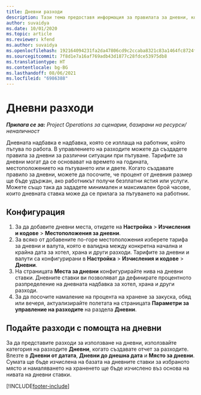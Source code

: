 ```yaml
---
title: Дневни разходи
description: Тази тема предоставя информация за правилата за дневни, които се използват в управлението на разходите.
author: suvaidya
ms.date: 10/01/2020
ms.topic: article
ms.reviewer: kfend
ms.author: suvaidya
ms.openlocfilehash: 192164094231fa2da47806cd9c2ccaba8321c83a1464fc8724fa0d0a7618660f
ms.sourcegitcommit: 7f8d1e7a16af769adb43d1877c28fdce53975db8
ms.translationtype: HT
ms.contentlocale: bg-BG
ms.lasthandoff: 08/06/2021
ms.locfileid: "6986388"
---
```

# <a name="per-diems"></a>Дневни разходи

_**Прилага се за:** Project Operations за сценарии, базирани на ресурси/неналичност_


Дневната надбавка е надбавка, която се изплаща на работник, който пътува по работа. В управлението на разходите можете да създадете правила за дневни за различни ситуации при пътуване. Тарифите за дневни могат да се основават на времето на годината, местоположението на пътуването или и двете. Когато създавате правило за дневни, можете да посочите, че процент от дневния размер ще бъде удържан, ако работникът получи безплатни ястия или услуги. Можете също така да зададете минимален и максимален брой часове, които дневната ставка може да се прилага за пътуването на работник.

## <a name="configuration"></a>Конфигурация 

1. За да добавите дневни места, отидете на **Настройка** > **Изчисления и кодове** > **Местоположения за дневни**.
2. За всяко от добавените по-горе местоположения изберете тарифа за дневни и валута, която е валидна между конкретна начална и крайна дата за хотел, храна и други разходи. Тарифите за дневни и валути са конфигурирани в **Настройка** > **Изчисления и кодове** > **Дневни**.
3. На страницата **Места за дневни** конфигурирайте нива на дневни ставки. Дневните ставки ви позволяват да дефинирате процентното разпределение на дневната надбавка за хотел, храна и други разходи. 
4. За да посочите намаление на процента на хранене за закуска, обяд или вечеря, актуализирайте полетата на страницата **Параметри за управление на разходите** на раздела **Дневни**. 
    
## <a name="submit-expenses-using-per-diem"></a>Подайте разходи с помощта на дневни
За да представите разходи за използване на дневни, използвайте категория на разходите **Дневни**, когато създавате отчет за разходите. Влезте в **Дневни от датата**, **Дневни до днешна дата** и **Място за дневни**. Сумата ще бъде изчислена на базата на дневните ставки за избраното място и намаляването на храненето ще бъде изчислено въз основа на нивата на дневни ставки.


[!INCLUDE[footer-include](../includes/footer-banner.md)]
